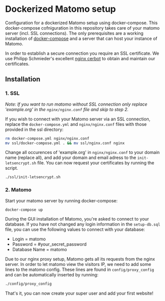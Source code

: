 # Dockerized Matomo setup
Configuration for a dockerized Matomo setup using docker-compose. This docker-compose cofniguration in this repository takes care of your matomo server (incl. SSL connections). The only prerequisites are a working installation of [docker-compose]() and a server that can host your instance of Matomo.


In order to establish a secure connection you require an SSL certificate. We use Philipp Schmieder's excellent [nginx cerbot](https://github.com/wmnnd/nginx-certbot) to obtain and maintain our certificates.

## Installation

### 1. SSL
_Note: If you want to run matomo without SSL connection only replace 'example.org' in the `nginx/nginx.conf` file and skip to step 2._

If you wish to connect with your Matomo server via an SSL connection, replace the `docker-compose.yml` and `nginx/nginx.conf` files with those provided in the ssl directory:

```bash
rm docker-compose.yml nginx/nginx.conf
mv ssl/docker-compose.yml . && mv ssl/nginx.conf nginx
```

Change all occurences of 'example.org' in `nginx/nginx.conf` to your domain name (replace all), and add your domain and email adress to the `init-letsencrypt.sh` file. You can now request your certificates by running the script.

```bash
./ssl/init-letsencrypt.sh
```

### 2. Matomo
Start your matomo server by running docker-compose:

```bash
docker-compose up
```

During the GUI installation of Matomo, you're asked to connect to your database. If you have not changed any login information in the `setup-db.sql` file, you can use the following values to connect with your database:

* Login = matomo
* Password = #your_secret_password
* Database Name = matomo


Due to our nginx proxy setup, Matomo gets all its requests from the nginx server. In order to let matomo view the visitors IP, we need to add some lines to the matomo config. These lines are found in `config/proxy_config` and can be automatically inserted by running:

```bash
./config/proxy_config
```

That's it, you can now create your super user and add your first website!
